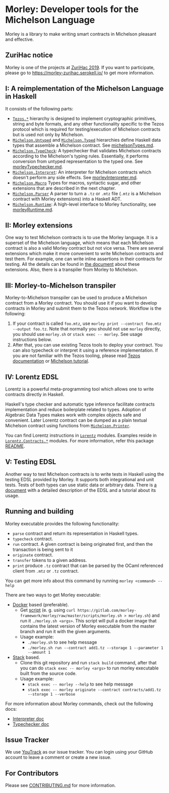 # Morley: Developer tools for the Michelson Language

Morley is a library to make writing smart contracts in Michelson pleasant and
effective.

## ZuriHac notice

Morley is one of the projects at [ZuriHac 2019](https://zfoh.ch/zurihac2019/).
If you want to participate, please go to https://morley-zurihac.serokell.io/ to get more information.

## I: A reimplementation of the Michelson Language in Haskell

It consists of the following parts:

- [`Tezos.*`](/src/Tezos/) hierarchy is designed to implement cryptographic primitives, string and byte formats, and any other functionality specific to the Tezos protocol which is required for testing/execution of Michelson contracts but is used not only by Michelson.
- [`Michelson.Untyped`](/src/Michelson/Untyped.hs) and [`Michelson.Typed`](src/Michelson/Typed.hs) hierarchies define Haskell data types that assemble a Michelson contract. See [michelsonTypes.md](/docs/michelsonTypes.md).
- [`Michelson.TypeCheck`](/src/Michelson/TypeCheck.hs): A typechecker that validates Michelson contracts according to the Michelson's typing rules. Essentially, it performs conversion from untyped representation to the typed one. See [morleyTypechecker.md](/docs/morleyTypechecker.md).
- [`Michelson.Interpret`](/src/Michelson/Interpret.hs): An interpreter for Michelson contracts which doesn't perform any side effects. See [morleyInterpreter.md](/docs/morleyInterpreter.md).
- [`Michelson.Macro`](/src/Michelson/Macro.hs) Types for macros, syntactic sugar, and other extensions that are described in the next chapter.
- [`Michelson.Parser`](/src/Michelson/Parser.hs) A parser to turn a `.tz` or `.mtz` file (`.mtz` is a Michelson contract with Morley extensions) into a Haskell ADT.
- [`Michelson.Runtime`](/src/Michelson/Runtime.hs): A high-level interface to Morley functionality, see [morleyRuntime.md](/docs/morleyRuntime.md).

## II: Morley extensions

One way to test Michelson contracts is to use the Morley language.
It is a superset of the Michelson language, which means that each Michelson contract is also a valid Morley contract but not vice versa.
There are several extensions which make it more convenient to write Michelson contracts and test them.
For example, one can write inline assertions in their contracts for testing.
All the details can be found in [the document](/docs/morleyLanguage.md) about these extensions.
Also, there is a transpiler from Morley to Michelson.

## III: Morley-to-Michelson transpiler

Morley-to-Michelson transpiler can be used to produce a Michelson contract from a Morley contract.
You should use it if you want to develop contracts in Morley and submit them to the Tezos network.
Workflow is the following:

1. If your contract is called `foo.mtz`, use `morley print --contract foo.mtz --output foo.tz`. Note that normally you should not use `morley` directly, you should use `morley.sh` or `stack exec -- morley`. See usage instructions below.
2. After that, you can use existing Tezos tools to deploy your contract. You can also typecheck or interpret it using a reference implementation. If you are not familiar with the Tezos tooling, please read [Tezos documentation](http://tezos.gitlab.io/zeronet/index.html) or [Michelson tutorial](https://gitlab.com/morley-framework/michelson-tutorial).

## IV: Lorentz EDSL

<!-- This section is to be proof-read -->

Lorentz is a powerful meta-programming tool which allows one to write contracts directly in Haskell.

Haskell's type checker and automatic type inference facilitate contracts implementation and reduce boilerplate related to types. Adoption of Algebraic Data Types makes work with complex objects safe and convenient.
Later Lorentz contract can be dumped as a plain textual Michelson contract using functions from [`Michelson.Printer`](/src/Michelson/Printer.hs).

You can find Lorentz instructions in [`Lorentz`](/src/Lorentz.hs) modules.
Examples reside in [`Lorentz.Contracts.*`](/lorentz-contracts/src/Lorentz/Contracts/) modules.
For more information, refer this package [README](/lorentz-contracts/README.md).

## V: Testing EDSL

Another way to test Michelson contracts is to write tests in Haskell using the testing EDSL provided by Morley.
It supports both integrational and unit tests.
Tests of both types can use static data or arbitrary data.
There is [a document](/docs/testingEDSL.md) with a detailed description of the EDSL and a tutorial about its usage.

## Running and building

Morley executable provides the following functionality:
- `parse` contract and return its representation in Haskell types.
- `typecheck` contract.
- `run` contract. A given contract is being originated first, and then the transaction is being sent to it
- `originate` contract.
- `transfer` tokens to a given address.
- `print` produce `.tz` contract that can be parsed by the OCaml referenced client from `.mtz` or `.tz` contract.

You can get more info about this command by running `morley <command> --help`

There are two ways to get Morley executable:
- [Docker](https://docs.docker.com/) based (preferable).
  * Get [script](/scripts/morley.sh)
 (e. g. using `curl https://gitlab.com/morley-framework/morley/raw/master/scripts/morley.sh > morley.sh`)
  and run it `./morley.sh <args>`. This script will pull a docker image that contains the latest version of Morley executable from the master branch and run it with the given arguments.
  * Usage example:
    + `./morley.sh` to see help message
    + `./morley.sh run --contract add1.tz --storage 1 --parameter 1 --amount 1`
- [Stack](https://docs.haskellstack.org/en/stable/README/) based.
  * Clone this git repository and run `stack build` command,
    after that you can do `stack exec -- morley <args>` to run morley executable built from the source code.
  * Usage example:
    + `stack exec -- morley --help` to see help message
    + `stack exec -- morley originate --contract contracts/add1.tz --storage 1 --verbose`

For more information about Morley commands, check out the following docs:
- [Interpreter doc](/docs/morleyInterpreter.md)
- [Typechecker doc](/docs/morleyTypechecker.md)

## Issue Tracker

We use [YouTrack](https://issues.serokell.io/issues/TM) as our issue
tracker. You can login using your GitHub account to leave a comment or
create a new issue.

## For Contributors

Please see [CONTRIBUTING.md](CONTRIBUTING.md) for more information.
